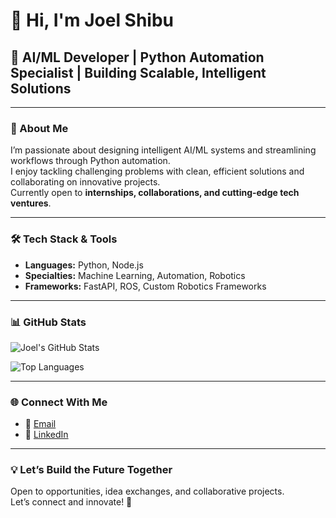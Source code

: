 # 👋 Hi, I'm Joel Shibu

## 🚀 AI/ML Developer | Python Automation Specialist | Building Scalable, Intelligent Solutions

---

### 🌟 About Me

I’m passionate about designing intelligent AI/ML systems and streamlining workflows through Python automation.  
I enjoy tackling challenging problems with clean, efficient solutions and collaborating on innovative projects.  
Currently open to **internships, collaborations, and cutting-edge tech ventures**.

---

### 🛠️ Tech Stack & Tools

- **Languages:** Python, Node.js  
- **Specialties:** Machine Learning, Automation, Robotics  
- **Frameworks:** FastAPI, ROS, Custom Robotics Frameworks  

---

### 📊 GitHub Stats

![Joel's GitHub Stats](https://github-readme-stats.vercel.app/api?username=Joel-Shibu&show_icons=true&theme=github_dark&hide_border=true&count_private=true)

![Top Languages](https://github-readme-stats.vercel.app/api/top-langs/?username=Joel-Shibu&layout=compact&theme=github_dark&hide_border=true)

---

### 🌐 Connect With Me

- 📧 [Email](joelshibuadoor@email.com)
- 🔗 [LinkedIn](linkedin.com/in/joel-shibu-b6bb54352)

---

### 💡 Let’s Build the Future Together

Open to opportunities, idea exchanges, and collaborative projects.  
Let’s connect and innovate! 🚀

